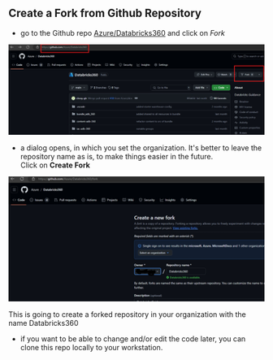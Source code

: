 ## Create a Fork from Github Repository

* go to the Github repo [Azure/Databricks360](https://github.com/Azure/Databricks360) and click on *Fork*

![Azure/Databricks360](/imagery/ss-githubrepo.png)

* a dialog opens, in which you set the organization. It's better to leave the repository name as is, to make things easier in the future. <br/>
Click on **Create Fork**

![Target of Fork](/imagery/forktarget.png)

This is going to create a forked repository in your organization with the name Databricks360

* if you want to be able to change and/or edit the code later, you can clone this repo locally to your workstation. 
